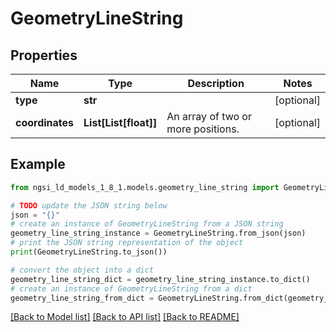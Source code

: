 # GeometryLineString


## Properties

Name | Type | Description | Notes
------------ | ------------- | ------------- | -------------
**type** | **str** |  | [optional] 
**coordinates** | **List[List[float]]** | An array of two or more positions.  | [optional] 

## Example

```python
from ngsi_ld_models_1_8_1.models.geometry_line_string import GeometryLineString

# TODO update the JSON string below
json = "{}"
# create an instance of GeometryLineString from a JSON string
geometry_line_string_instance = GeometryLineString.from_json(json)
# print the JSON string representation of the object
print(GeometryLineString.to_json())

# convert the object into a dict
geometry_line_string_dict = geometry_line_string_instance.to_dict()
# create an instance of GeometryLineString from a dict
geometry_line_string_from_dict = GeometryLineString.from_dict(geometry_line_string_dict)
```
[[Back to Model list]](../README.md#documentation-for-models) [[Back to API list]](../README.md#documentation-for-api-endpoints) [[Back to README]](../README.md)



